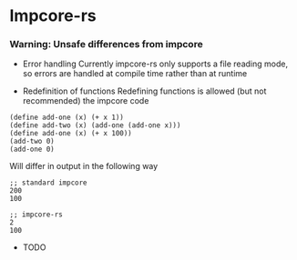 # Impcore-rs 

### Warning: Unsafe differences from impcore
- Error handling
  Currently impcore-rs only supports a file reading mode, so errors are 
  handled at compile time rather than at runtime  

- Redefinition of functions
  Redefining functions is allowed (but not recommended) the impcore code 
```
(define add-one (x) (+ x 1))
(define add-two (x) (add-one (add-one x)))
(define add-one (x) (+ x 100))
(add-two 0)
(add-one 0)
```

Will differ in output in the following way 
```
;; standard impcore 
200
100
```

```
;; impcore-rs
2
100
```

- TODO

